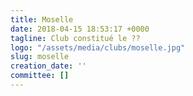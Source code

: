 ```yaml
---
title: Moselle
date: 2018-04-15 18:53:17 +0000
tagline: Club constitué le ??
logo: "/assets/media/clubs/moselle.jpg"
slug: moselle
creation_date: ''
committee: []
---
```

